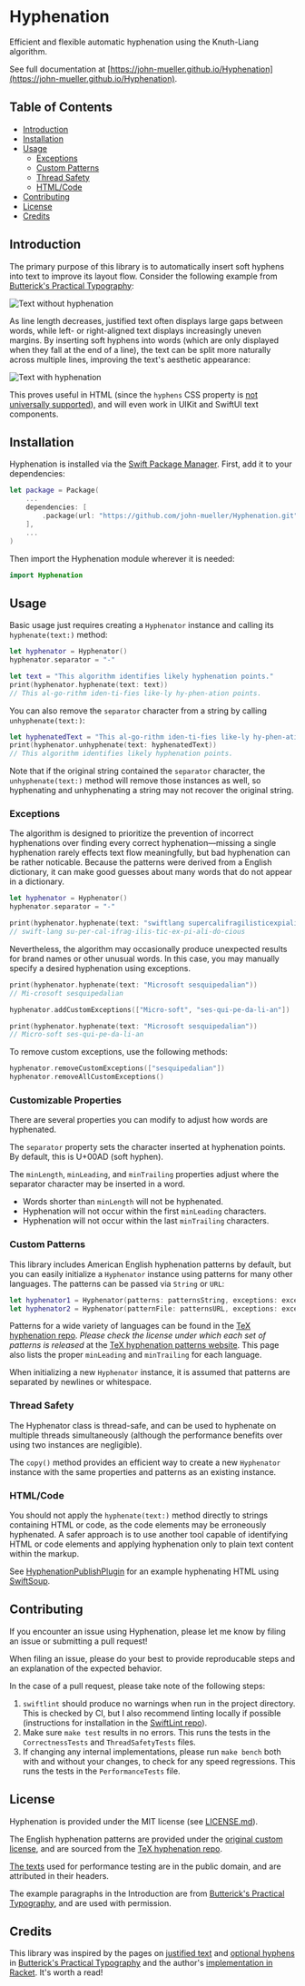 # Hyphenation

Efficient and flexible automatic hyphenation using the Knuth-Liang algorithm.

See full documentation at [https://john-mueller.github.io/Hyphenation](https://john-mueller.github.io/Hyphenation).

## Table of Contents

- [Introduction](#introduction)
- [Installation](#installation)
- [Usage](#usage)
    - [Exceptions](#exceptions)
    - [Custom Patterns](#custom-patterns)
    - [Thread Safety](#thread-safety)
    - [HTML/Code](#htmlcode)
- [Contributing](#contributing)
- [License](#license)
- [Credits](#credits)

## Introduction

The primary purpose of this library is to automatically insert soft hyphens into text to improve its layout flow. Consider the following example from [Butterick's Practical Typography](https://practicaltypography.com/justified-text.html):

![Text without hyphenation](img/no-hyphenation.png)

As line length decreases, justified text often displays large gaps between words, while left- or right-aligned text displays increasingly uneven margins. By inserting soft hyphens into words (which are only displayed when they fall at the end of a line), the text can be split more naturally across multiple lines, improving the text's aesthetic appearance:

![Text with hyphenation](img/with-hyphenation.png)

This proves useful in HTML (since the `hyphens` CSS property is [not universally supported](https://caniuse.com/#search=hyphen)), and will even work in UIKit and SwiftUI text components.

## Installation

Hyphenation is installed via the [Swift Package Manager](https://swift.org/package-manager/). First, add it to your dependencies:

```swift
let package = Package(
    ...
    dependencies: [
        .package(url: "https://github.com/john-mueller/Hyphenation.git", from: "0.2.0")
    ],
    ...
)
```

Then import the Hyphenation module wherever it is needed:

```swift
import Hyphenation
```

## Usage

Basic usage just requires creating a `Hyphenator` instance and calling its `hyphenate(text:)` method:

```swift
let hyphenator = Hyphenator()
hyphenator.separator = "-"

let text = "This algorithm identifies likely hyphenation points."
print(hyphenator.hyphenate(text: text))
// This al-go-rithm iden-ti-fies like-ly hy-phen-ation points.
```

You can also remove the `separator` character from a string by calling `unhyphenate(text:)`:

```swift
let hyphenatedText = "This al-go-rithm iden-ti-fies like-ly hy-phen-ation points."
print(hyphenator.unhyphenate(text: hyphenatedText))
// This algorithm identifies likely hyphenation points.
```

Note that if the original string contained the `separator` character, the `unhyphenate(text:)` method will remove those instances as well, so hyphenating and unhyphenating a string may not recover the original string.

### Exceptions

The algorithm is designed to prioritize the prevention of incorrect hyphenations over finding every correct hyphenation—missing a single hyphenation rarely effects text flow meaningfully, but bad hyphenation can be rather noticable. Because the patterns were derived from a English dictionary, it can make good guesses about many words that do not appear in a dictionary.

```swift
let hyphenator = Hyphenator()
hyphenator.separator = "-"

print(hyphenator.hyphenate(text: "swiftlang supercalifragilisticexpialidocious"))
// swift-lang su-per-cal-ifrag-ilis-tic-ex-pi-ali-do-cious
```

Nevertheless, the algorithm may occasionally produce unexpected results for brand names or other unusual words. In this case, you may manually specify a desired hyphenation using exceptions.

```swift
print(hyphenator.hyphenate(text: "Microsoft sesquipedalian"))
// Mi-crosoft sesquipedalian

hyphenator.addCustomExceptions(["Micro-soft", "ses-qui-pe-da-li-an"])

print(hyphenator.hyphenate(text: "Microsoft sesquipedalian"))
// Micro-soft ses-qui-pe-da-li-an
```

To remove custom exceptions, use the following methods:

```swift
hyphenator.removeCustomExceptions(["sesquipedalian"])
hyphenator.removeAllCustomExceptions()
```

### Customizable Properties

There are several properties you can modify to adjust how words are hyphenated.

The `separator` property sets the character inserted at hyphenation points. By default, this is U+00AD (soft hyphen). 

The `minLength`, `minLeading`, and `minTrailing` properties adjust where the separator character may be inserted in a word.

- Words shorter than `minLength` will not be hyphenated.
- Hyphenation will not occur within the first `minLeading` characters.
- Hyphenation will not occur within the last `minTrailing` characters.

### Custom Patterns

This library includes American English hyphenation patterns by default, but you can easily initialize a `Hyphenator` instance using patterns for many other languages. The patterns can be passed via `String` or `URL`:

```swift
let hyphenator1 = Hyphenator(patterns: patternsString, exceptions: exceptionsString)
let hyphenator2 = Hyphenator(patternFile: patternsURL, exceptions: exceptionsURL)
```

Patterns for a wide variety of languages can be found in the [TeX hyphenation repo](https://github.com/hyphenation/tex-hyphen/tree/master/hyph-utf8/tex/generic/hyph-utf8/patterns/txt). *Please check the license under which each set of patterns is released* at the [TeX hyphenation patterns website](http://www.hyphenation.org/tex#languages). This page also lists the proper `minLeading` and `minTrailing` for each language.

When initializing a new `Hyphenator` instance, it is assumed that patterns are separated by newlines or whitespace.

### Thread Safety

The Hyphenator class is thread-safe, and can be used to hyphenate on multiple threads simultaneously (although the performance benefits over using two instances are negligible).

The `copy()` method provides an efficient way to create a new `Hyphenator` instance with the same properties and patterns as an existing instance.

### HTML/Code

You should not apply the `hyphenate(text:)` method directly to strings containing HTML or code, as the code elements may be erroneously hyphenated. A safer approach is to use another tool capable of identifying HTML or code elements and applying hyphenation only to plain text content within the markup.

See [HyphenationPublishPlugin](https://github.com/john-mueller/HyphenationPublishPlugin) for an example hyphenating HTML using [SwiftSoup](https://github.com/scinfu/SwiftSoup).

## Contributing

If you encounter an issue using Hyphenation, please let me know by filing an issue or submitting a pull request!

When filing an issue, please do your best to provide reproducable steps and an explanation of the expected behavior.

In the case of a pull request, please take note of the following steps:

1. `swiftlint` should produce no warnings when run in the project directory. This is checked by CI, but I also recommend linting locally if possible (instructions for installation in the [SwiftLint repo](https://github.com/realm/SwiftLint#installation)).
2. Make sure `make test` results in no errors. This runs the tests in the `CorrectnessTests` and `ThreadSafetyTests` files.
3. If changing any internal implementations, please run `make bench` both with and without your changes, to check for any speed regressions. This runs the tests in the `PerformanceTests` file.

## License

Hyphenation is provided under the MIT license (see [LICENSE.md](LICENSE.md)).

The English hyphenation patterns are provided under the [original custom license](https://github.com/hyphenation/tex-hyphen/blob/master/hyph-utf8/tex/generic/hyph-utf8/patterns/tex/hyph-en-us.tex), and are sourced from the [TeX hyphenation repo](https://github.com/hyphenation/tex-hyphen/tree/master/hyph-utf8/tex/generic/hyph-utf8/patterns/txt).

[The texts](Tests/PerformanceTests/TestHelpers/) used for performance testing are in the public domain, and are attributed in their headers.

The example paragraphs in the Introduction are from [Butterick's Practical Typography](https://practicaltypography.com), and are used with permission.

## Credits

This library was inspired by the pages on [justified text](https://practicaltypography.com/justified-text.html) and [optional hyphens](https://practicaltypography.com/optional-hyphens.html) in [Butterick's Practical Typography](https://practicaltypography.com) and the author's [implementation in Racket](https://github.com/mbutterick/hyphenate). It's worth a read!
